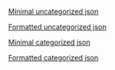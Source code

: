 [Minimal uncategorized json](https://raw.githubusercontent.com/binge-inc/sto-series-list-to-json/main/result/series.json)

[Formatted uncategorized json](https://raw.githubusercontent.com/binge-inc/sto-series-list-to-json/main/result/series_nice.json)

[Minimal categorized json](https://raw.githubusercontent.com/binge-inc/sto-series-list-to-json/main/result/series_categorized.json)

[Formatted categorized json](https://raw.githubusercontent.com/binge-inc/sto-series-list-to-json/main/result/series_nice_categorized.json)
